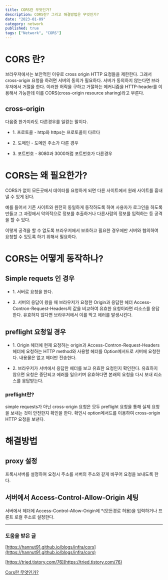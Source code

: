 ```yaml
---
title: CORS란 무엇인가?
description: CORS란? 그리고 해결방법은 무엇인가?
date: "2023-01-09"
category: network
published: true
tags: ["Network", "CORS"]
---
```


# CORS 란?

브라우저에서는 보안적인 이유로 cross origin HTTP 요청들을 제한한다. 그래서 cross-origin 요청을 하려면 서버의 동의가 필요하다. 서버가 동의하지 않는다면 브라우저에서 거절을 한다. 이러한 허락을 구하고 거절하는 메커니즘을 HTTP-header를 이용해서 가능한데 이를 CORS(cross-origin resource sharing)라고 부른다.

## cross-origin

다음중 한가지라도 다른경우를 일컫는 말이다.</br>

- 1\. 프로토콜 - http와 https는 프로토콜이 다르다

- 2\. 도메인 - 도메인 주소가 다른 경우

- 3\. 포트번호 - 8080과 3000처럼 포트번호가 다른경우

# CORS는 왜 필요한가?

CORS가 없이 모든곳에서 데이터를 요청하게 되면 다른 사이트에서 원래 사이트를 흉내낼 수 있게 된다. </br>

예를 들어서 기존 사이트와 완전히 동일하게 동작하도록 하여 사용자가 로그인을 하도록 만들고 그 과정에서 악의적으로 정보를 추출하거나 다른사람의 정보를 입력하는 등 공격을 할 수 있다. </br>

이렇게 공격을 할 수 없도록 브라우저에서 보호하고 필요한 경우에만 서버와 협의하여 요청할 수 있도록 하기 위해서 필요하다.

# CORS는 어떻게 동작하나?

## Simple requets 인 경우

- 1\. 서버로 요청을 한다.

- 2\. 서버의 응답이 왔을 때 브라우저가 요청한 Origin과 응답한 헤더 Access-Contron-Request-Headers의 값을 비교하여 유효한 요청이라면 리소스를 응답한다. 유효하지 않다면 브라우저에서 이를 막고 에러를 발생시킨다.

## preflight 요청일 경우

- 1\. Origin 헤더에 현재 요청하는 origin과 Access-Contron-Request-Headers헤더에 요청하는 HTTP method와 사용할 헤더를 Option메서드로 서버에 요청한다. 내용물은 없고 헤더만 전송한다.

- 2\. 브라우저가 서버에서 응답한 헤더를 보고 유효한 요청인지 확인한다. 유효하지 않으면 요청은 중단되고 에러를 일으키며 유효하다면 본래의 요청을 다시 보내 리소스를 응답받는다.

### preflight란?

simple requests가 아닌 cross-origin 요청은 모두 preflight 요청을 통해 실제 요청을 보내는 것이 안전한지 확인을 한다. 확인시 option메서드를 이용하여 cross-origin HTTP 요청을 보낸다.

# 해결방법

## proxy 설정

프록시서버를 설정하여 요청시 주소를 서버의 주소와 같게 바꾸어 요청을 보내도록 한다.

## 서버에서 Access-Control-Allow-Origin 세팅

서버에서 헤더에 Access-Control-Allow-Origin에 \*(모든경로 허용)을 입력하거나 프론트 로컬 주소로 설정한다.

---

### 도움을 받은 글

[https://hannut91.github.io/blogs/infra/cors](https://hannut91.github.io/blogs/infra/cors)

[https://tried.tistory.com/76](https://tried.tistory.com/76)

[Cors란 무엇인가?](https://tried.tistory.com/76)
